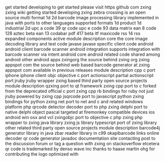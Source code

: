 get started developing to get started please visit https github com zxing zxing wiki getting started developing zxing zebra crossing is an open source multi format 1d 2d barcode image processing library implemented in java with ports to other languages supported formats 1d product 1d industrial 2d upc a code 39 qr code upc e code 93 data matrix ean 8 code 128 aztec beta ean 13 codabar pdf 417 beta itf maxicode rss 14 rss expanded components active module description core the core image decoding library and test code javase javase specific client code android android client barcode scanner android integration supports integration with barcode scanner via intent android core android related code shared among android other android apps zxingorg the source behind zxing org zxing appspot com the source behind web based barcode generator at zxing appspot com available in previous releases module description cpp c port iphone iphone client objc objective c port actionscript partial actionscript port jruby jruby wrapper zxing based third party open source projects module description qzxing port to qt framework zxing cpp port to c forked from the deprecated official c port zxing cpp rb bindings for ruby not just jruby powered by zxing cpp jsqrcode port to javascript python zxing bindings for python zxing net port to net and c and related windows platform php qrcode detector decoder port to php zxing delphi port to native delphi object pascal targeted at firemonkey compatible devices ios android win osx and vcl zxingobjc port to objective c php zxing php wrapper to zxing java library zxing js library typescript port of zxing library other related third party open source projects module description barcode4j generator library in java zbar reader library in c99 okapibarcode links online decoder qr code generator javadoc documentation site contacting post to the discussion forum or tag a question with zxing on stackoverflow etcetera qr code is trademarked by denso wave inc thanks to haase martin ohg for contributing the logo optimized with